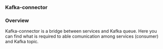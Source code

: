 ### Kafka-connector

### Overview

Kafka-connector is a bridge between services and Kafka queue. Here you can find what is required to able comunication among services (consumer) and Kafka topic.
